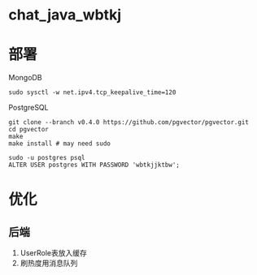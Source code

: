 # chat_java_wbtkj

# 部署

MongoDB
```shell script
sudo sysctl -w net.ipv4.tcp_keepalive_time=120
```

PostgreSQL
```shell script
git clone --branch v0.4.0 https://github.com/pgvector/pgvector.git
cd pgvector
make
make install # may need sudo

sudo -u postgres psql
ALTER USER postgres WITH PASSWORD 'wbtkjjktbw';
```


# 优化
## 后端
1. UserRole表放入缓存
2. 刷热度用消息队列